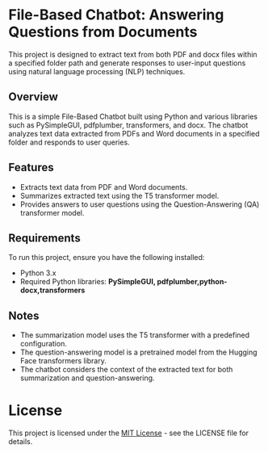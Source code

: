 # File-Based Chatbot: Answering Questions from Documents
 This project is designed to extract text from both PDF and docx files within a specified folder path and generate responses to user-input questions using natural language processing (NLP) techniques.

## Overview
<p>This is a simple File-Based Chatbot built using Python and various libraries such as PySimpleGUI, pdfplumber, transformers, and docx. The chatbot analyzes text data extracted from PDFs and Word documents in a specified folder and responds to user queries.</p>

## Features
- Extracts text data from PDF and Word documents.
- Summarizes extracted text using the T5 transformer model.
- Provides answers to user questions using the Question-Answering (QA) transformer model.

## Requirements
To run this project, ensure you have the following installed:

- Python 3.x
- Required Python libraries: <b>PySimpleGUI, pdfplumber,python-docx,transformers </b>

## Notes
- The summarization model uses the T5 transformer with a predefined configuration.
- The question-answering model is a pretrained model from the Hugging Face transformers library.
- The chatbot considers the context of the extracted text for both summarization and question-answering.

# License
This project is licensed under the [MIT License](https://opensource.org/license/mit/) - see the LICENSE file for details.